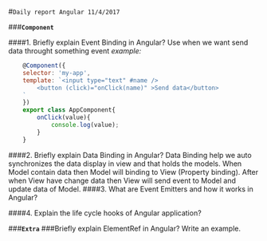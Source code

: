 #`Daily report Angular 11/4/2017`


###**`Component`**

####1. Briefly explain Event Binding in Angular?
Use when we want send data throught something event
*example:*
```javascript
	@Component({
	selector: 'my-app',
	template: `<input type="text" #name />
		<button (click)="onClick(name)" >Send data</button>
	`
	})
	export class AppComponent{
		onClick(value){
			console.log(value);
		}
	}
```
####2. Briefly explain Data Binding in Angular?
Data Binding help we auto synchronizes the data display in view and that holds the models.
When Model contain data then Model will binding to View (Property binding). After when View have change data then View will send event to Model and update data of Model.
####3. What are Event Emitters and how it works in Angular?

####4. Explain the life cycle hooks of Angular application?


###**`Extra`**
###Briefly explain ElementRef in Angular? Write an example.

